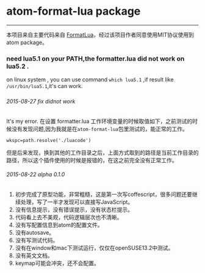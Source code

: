 # atom-format-lua package
---
本项目来自主要代码来自 [FormatLua](https://github.com/denglf/FormatLua)，经过该项目作者同意使用MIT协议使用到atom package。

### need lua5.1 on your PATH,the formatter.lua did not work on lua5.2 .

on linux system , you can use command `which lua5.1` ,if result like `/usr/bin/lua5.1`,it's can work.
###

###### 2015-08-27 fix didnot work
It's my error.
在设置 formatter.lua 工作环境变量的时候取值如下，之前测试的时候没有发现问题,因为我就是在`atom-format-lua`包里测试的，能正常的工作。
```coffescript
wkspc=path.resolve('./luacode')
```
但是后来发现，换到其他的工作目录之后，上面方式取到的路径是当前工作目录的路径，所以这个插件使用的时候是报错的，在这之前完全没有正常工作。

###### 2015-08-22 alpha 0.1.0
1. 初步完成了原型功能，非常粗糙，这是第一次写coffescript，很多问题还要继续处理，写了一半才发现可以直接写JavaScript。
1. 没有信息提示，没有错误提示，没有状态栏提示。
1. 代码看上去不美观，代码逻辑层次也不清晰。
1. 没有写配置信息到atom的配置文件。
1. 没有autosave。
1. 没有写测试代码。
1. 没有在window和mac下测试运行，仅仅在openSUSE13.2中测试。
1. 没有英文文档。
1. keymap可能会冲突，还不会配置。
